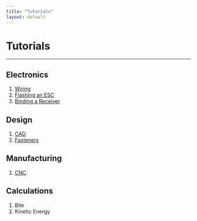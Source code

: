 ```yaml
---
title: "Tutorials"
layout: default
---
```


# Tutorials
---

## Electronics
1. [Wiring](tutorials/wiring)
2. [Flashing an ESC](tutorials/flashesc)
3. [Binding a Receiver](tutorials/bindreceiver)

## Design
1. [CAD](tutorials/cad_guide)
2. [Fasteners](tutorials/fasteners) 


## Manufacturing
1. [CNC](tutorials/cnc_guide)
  
## Calculations
1. Bite
2. Kinetic Energy
